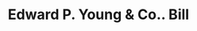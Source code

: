 ---
doi: 10.7916/D8BK2QBX
date_other: '1909'
date_other_textual: '1909'
form: printed ephemera
genre:
- Invoices
name:
- Edward P. Young & Co.
object_in_context_url: https://biggert.cul.columbia.edu/items/view/ave_biggert_00374
subject_hierarchical_geographic:
- Boston, Massachusetts, United States
subject_name:
- Edward P. Young & Co.
title: Edward P. Young & Co.. Bill
sort_title: Edward P. Young & Co.. Bill
call_number: ave_biggert_00374
coordinates:
- 42.35805555555556,-71.06361111111111
pid: ave_biggert_00374
identifiers: ave_biggert_00374
thumbnail: https://derivativo-3.library.columbia.edu/iiif/2/ldpd:344197/full/!256,256/0/native.jpg
permalink: "/biggert/ave_biggert_00374/"
layout: iiif-image-page
---